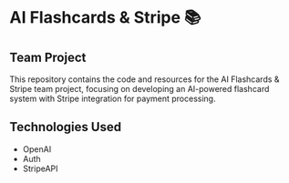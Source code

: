 # AI Flashcards & Stripe 📚

## Team Project

This repository contains the code and resources for the AI Flashcards & Stripe team project, focusing on developing an AI-powered flashcard system with Stripe integration for payment processing.

## Technologies Used

- OpenAI
- Auth
- StripeAPI
